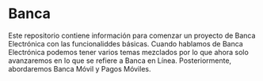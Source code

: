 # Banca
Este repositorio contiene información para comenzar un proyecto de Banca Electrónica con las funcionaliddes básicas.
Cuando hablamos de Banca Electrónica podemos tener varios temas mezclados por lo que ahora solo avanzaremos en lo que se refiere a Banca en Línea. Posteriormente, abordaremos Banca Móvil y Pagos Móviles.
